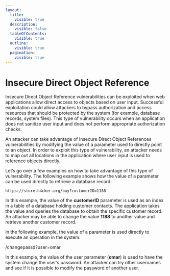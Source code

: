 ```yaml
---
layout:
  title:
    visible: true
  description:
    visible: false
  tableOfContents:
    visible: true
  outline:
    visible: true
  pagination:
    visible: true
---
```


# Insecure Direct Object Reference

Insecure Direct Object Reference vulnerabilities can be exploited when web applications allow direct access to objects based on user input. Successful exploitation could allow attackers to bypass authorization and access resources that should be protected by the system (for example, database records, system files). This type of vulnerability occurs when an application does not sanitize user input and does not perform appropriate authorization checks.

An attacker can take advantage of Insecure Direct Object References vulnerabilities by modifying the value of a parameter used to directly point to an object. In order to exploit this type of vulnerability, an attacker needs to map out all locations in the application where user input is used to reference objects directly.

Let’s go over a few examples on how to take advantage of this type of vulnerability. The following example shows how the value of a parameter can be used directly to retrieve a database record:

```
https://store.h4cker.org/buy?customerID=1188
```

In this example, the value of the **customerID** parameter is used as an index in a table of a database holding customer contacts. The application takes the value and queries the database to obtain the specific customer record. An attacker may be able to change the value **1188** to another value and retrieve another customer record.

In the following example, the value of a parameter is used directly to execute an operation in the system:

/changepassd?user=omar

In this example, the value of the user parameter (**omar**) is used to have the system change the user’s password. An attacker can try other usernames and see if it is possible to modify the password of another user.
